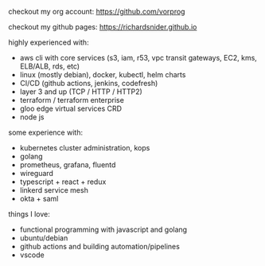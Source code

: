 checkout my org account: https://github.com/vorprog

checkout my github pages: https://richardsnider.github.io

highly experienced with:
 - aws cli with core services (s3, iam, r53, vpc transit gateways, EC2, kms, ELB/ALB, rds, etc)
 - linux (mostly debian), docker, kubectl, helm charts
 - CI/CD (github actions, jenkins, codefresh)
 - layer 3 and up (TCP / HTTP / HTTP2)
 - terraform / terraform enterprise
 - gloo edge virtual services CRD
 - node js

some experience with:
  - kubernetes cluster administration, kops
  - golang
  - prometheus, grafana, fluentd
  - wireguard
  - typescript + react + redux
  - linkerd service mesh
  - okta + saml

things I love:
  - functional programming with javascript and golang
  - ubuntu/debian
  - github actions and building automation/pipelines
  - vscode
